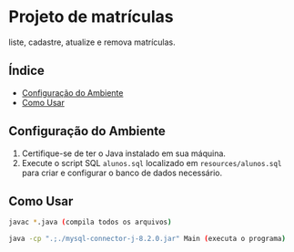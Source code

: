 # Projeto de matrículas

liste, cadastre, atualize e remova matrículas.

## Índice

- [Configuração do Ambiente](#configuração-do-ambiente)
- [Como Usar](#como-usar)

## Configuração do Ambiente

1. Certifique-se de ter o Java instalado em sua máquina.
2. Execute o script SQL `alunos.sql` localizado em `resources/alunos.sql` para criar e configurar o banco de dados necessário.

## Como Usar

```bash
javac *.java (compila todos os arquivos)

java -cp ".;./mysql-connector-j-8.2.0.jar" Main (executa o programa)

